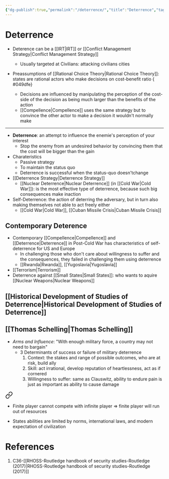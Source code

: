 ```yaml
---
{"dg-publish":true,"permalink":"/deterrence/","title":"Deterrence","tags":["IR-Theory","Concept","Conflict-Management"]}
---
```


# Deterrence
- Deterence can be a [[IRT\|IRT]] or [[Conflict Management Strategy\|Conflict Management Strategy]]
	- Usually targeted at Civilians: attacking civilians cities
- Preassumptions of [[Rational Choice Theory\|Rational Choice Theory]]: states are rational actors who make decisions on cost-benefit ratio
{ #049dfe}

	- Decisions are influenced by manipulating the perception of the cost-side of the decision as being much larger than the benefits of the action
	- [[Compellence\|Compellence]] uses the same strategy but to convince the other actor to make a decision it wouldn't normally make
---
- **Deterrence**: an attempt to influence the enemie's perception of your interest
	- Stop the enemy from an undesired behavior by convincing them that the cost will be bigger than the gain
- Charateristics
	- Passive strategy
	- To maintain the status quo
	- Deterrence is successful when the status-quo doesn'tchange
- [[Deterrence Strategy\|Deterrence Strategy]]
	- [[Nuclear Deterrence\|Nuclear Deterrence]] (in [[Cold War\|Cold War]]): is the most effective type of deterrence, because such big consequences make inaction
- Self-Deterrence: the action of deterring the adversary, but in turn also making themselves not able to act freely either
	- [[Cold War\|Cold War]], [[Cuban Missile Crisis\|Cuban Missile Crisis]]
## Contemporary Deterence
- Contemporary [[Compellence\|Compellence]] and [[Deterrence\|Deterrence]] in Post-Cold War has characteristics of self-deterrence for US and Europe
	- In challenging those who don't care about willingness to suffer and the consequences, they failed in challenging them using deterrence
	- [[Rwanda\|Rwanda]], [[Yugoslavia\|Yugoslavia]]
- [[Terrorism\|Terrorism]] 
- Deterrence against [[Small States\|Small States]]: who wants to aquire [[Nuclear Weapons\|Nuclear Weapons]]
## [[Historical Development of Studies of Deterrence\|Historical Development of Studies of Deterrence]]
## [[Thomas Schelling\|Thomas Schelling]]
- *Arms and Influence*: "With enough military force, a country may not need to bargain" 
	- 3 Determinants of success or failure of military deterrence
		1. Context: the stakes and range of possible outcomes, who are at risk, build ally
		2. Skill: act irrational, develop reputation of heartlessness, act as if cornered
		3. Willingness to suffer: same as Clauswitz, ability to endure pain is just as important as ability to cause damage
			
<div class="transclusion internal-embed is-loaded"><a class="markdown-embed-link" href="/theoretical-perspectives-on-game-theory/#a3953f" aria-label="Open link"><svg xmlns="http://www.w3.org/2000/svg" width="24" height="24" viewBox="0 0 24 24" fill="none" stroke="currentColor" stroke-width="2" stroke-linecap="round" stroke-linejoin="round" class="svg-icon lucide-link"><path d="M10 13a5 5 0 0 0 7.54.54l3-3a5 5 0 0 0-7.07-7.07l-1.72 1.71"></path><path d="M14 11a5 5 0 0 0-7.54-.54l-3 3a5 5 0 0 0 7.07 7.07l1.71-1.71"></path></svg></a><div class="markdown-embed">



- Finite player cannot compete with infinite player ⇒ finite player will run out of resources 

</div></div>

- States abilities are limited by norms, international laws, and modern expectation of civilization

# References
1. C36-[[RHOSS-Routledge handbook of security studies-Routledge (2017)\|RHOSS-Routledge handbook of security studies-Routledge (2017)]]


